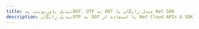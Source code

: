 ---title: تبدیل پاورپوینت بهDOT، OTP به DOT مبدل رایگان یا Net SDKdescription: تبدیل رایگانOTP به DOT با استفاده از Net Cloud APIs & SDK. همچنین اسناد Microsoft PowerPoint را در Cloud ایجاد، ویرایش و رندر کنید.---